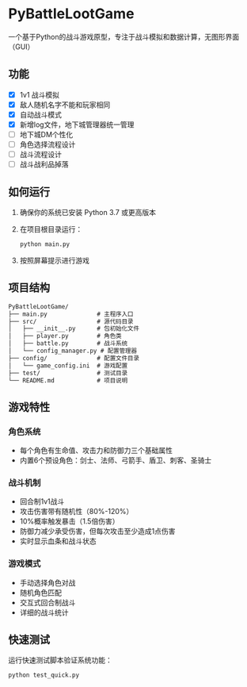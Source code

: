 # PyBattleLootGame

一个基于Python的战斗游戏原型，专注于战斗模拟和数据计算，无图形界面（GUI）

## 功能

- [x] 1v1 战斗模拟
- [x] 敌人随机名字不能和玩家相同
- [x] 自动战斗模式
- [x] 新增log文件，地下城管理器统一管理
- [ ] 地下城DM个性化
- [ ] 角色选择流程设计
- [ ] 战斗流程设计
- [ ] 战斗战利品掉落

## 如何运行

1. 确保你的系统已安装 Python 3.7 或更高版本
2. 在项目根目录运行：

   ```bash
   python main.py
   ```

3. 按照屏幕提示进行游戏

## 项目结构

``` txt
PyBattleLootGame/
├── main.py              # 主程序入口
├── src/                 # 源代码目录
│   ├── __init__.py      # 包初始化文件
│   ├── player.py        # 角色类
│   ├── battle.py        # 战斗系统
│   └── config_manager.py # 配置管理器
├── config/              # 配置文件目录
│   └── game_config.ini  # 游戏配置
├── test/                # 测试目录
└── README.md            # 项目说明
```

## 游戏特性

### 角色系统

- 每个角色有生命值、攻击力和防御力三个基础属性
- 内置6个预设角色：剑士、法师、弓箭手、盾卫、刺客、圣骑士

### 战斗机制

- 回合制1v1战斗
- 攻击伤害带有随机性（80%-120%）
- 10%概率触发暴击（1.5倍伤害）
- 防御力减少承受伤害，但每次攻击至少造成1点伤害
- 实时显示血条和战斗状态

### 游戏模式

- 手动选择角色对战
- 随机角色匹配
- 交互式回合制战斗
- 详细的战斗统计

## 快速测试

运行快速测试脚本验证系统功能：

```bash
python test_quick.py
```
